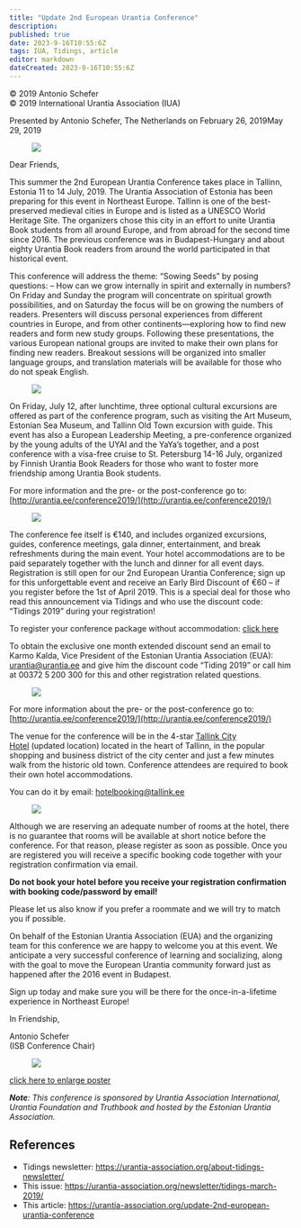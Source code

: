 ```yaml
---
title: "Update 2nd European Urantia Conference"
description: 
published: true
date: 2023-9-16T10:55:6Z
tags: IUA, Tidings, article
editor: markdown
dateCreated: 2023-9-16T10:55:6Z
---
```


<p class="v-card v-sheet theme--light gray lighten-3 px-2">© 2019 Antonio Schefer<br>© 2019 International Urantia Association (IUA)</p>

Presented by Antonio Schefer, The Netherlands on February 26, 2019May 29, 2019

<figure id="Figure_1" class="image urantiapedia image-style-align-left">
<img src="../../../image/article/IUA_Tidings/Sowing-Seeds-white-background-300x355.jpg">
</figure>

Dear Friends,

This summer the 2nd European Urantia Conference takes place in Tallinn, Estonia 11 to 14 July, 2019. The Urantia Association of Estonia has been preparing for this event in Northeast Europe. Tallinn is one of the best-preserved medieval cities in Europe and is listed as a UNESCO World Heritage Site. The organizers chose this city in an effort to unite Urantia Book students from all around Europe, and from abroad for the second time since 2016. The previous conference was in Budapest-Hungary and about eighty Urantia Book readers from around the world participated in that historical event.

This conference will address the theme: “Sowing Seeds” by posing questions: – How can we grow internally in spirit and externally in numbers? On Friday and Sunday the program will concentrate on spiritual growth possibilities, and on Saturday the focus will be on growing the numbers of readers. Presenters will discuss personal experiences from different countries in Europe, and from other continents—exploring how to find new readers and form new study groups. Following these presentations, the various European national groups are invited to make their own plans for finding new readers. Breakout sessions will be organized into smaller language groups, and translation materials will be available for those who do not speak English.

<figure id="Figure_2" class="image urantiapedia">
<img src="../../../image/article/IUA_Tidings/Tallinn-Old-Town-towers-square-e1550528093481.jpg">
</figure>

On Friday, July 12, after lunchtime, three optional cultural excursions are offered as part of the conference program, such as visiting the Art Museum, Estonian Sea Museum, and Tallinn Old Town excursion with guide. This event has also a European Leadership Meeting, a pre-conference organized by the young adults of the UYAI and the YaYa’s together, and a post conference with a visa-free cruise to St. Petersburg 14-16 July, organized by Finnish Urantia Book Readers for those who want to foster more friendship among Urantia Book students.

For more information and the pre- or the post-conference go to: [http://urantia.ee/conference2019/](http://urantia.ee/conference2019/)

<figure id="Figure_3" class="image urantiapedia">
<img src="../../../image/article/IUA_Tidings/Conference-Room-2-Tallink-City-Hotel-706x484.jpg">
</figure>

The conference fee itself is €140, and includes organized excursions, guides, conference meetings, gala dinner, entertainment, and break refreshments during the main event. Your hotel accommodations are to be paid separately together with the lunch and dinner for all event days. Registration is still open for our 2nd European Urantia Conference; sign up for this unforgettable event and receive an Early Bird Discount of €60 – if you register before the 1st of April 2019. This is a special deal for those who read this announcement via Tidings and who use the discount code: “Tidings 2019” during your registration!

To register your conference package without accommodation: [click here](http://urantia.ee/conference2019/registration/)

To obtain the exclusive one month extended discount send an email to Karmo Kalda, Vice President of the Estonian Urantia Association (EUA): [urantia@urantia.ee](mailto:pr@urantia.ee) and give him the discount code “Tiding 2019” or call him at 00372 5 200 300 for this and other registration related questions.

<figure id="Figure_4" class="image urantiapedia image-style-align-right">
<img src="../../../image/article/IUA_Tidings/2-Front-View-Tallink-City-Hotel-300x206.jpg">
</figure>

For more information about the pre- or the post-conference go to: [http://urantia.ee/conference2019/](http://urantia.ee/conference2019/)

The venue for the conference will be in the 4-star [Tallink City Hotel](https://www.tallinkhotels.com/tallink-city-hotel) (updated location) located in the heart of Tallinn, in the popular shopping and business district of the city center and just a few minutes walk from the historic old town. Conference attendees are required to book their own hotel accommodations.

You can do it by email: [hotelbooking@tallink.ee](mailto:hotelbooking@tallink.ee)

<figure id="Figure_5" class="image urantiapedia image-style-align-left">
<img src="../../../image/article/IUA_Tidings/Twin-Room-City-Hotel-300x206.jpg">
</figure>

Although we are reserving an adequate number of rooms at the hotel, there is no guarantee that rooms will be available at short notice before the conference. For that reason, please register as soon as possible. Once you are registered you will receive a specific booking code together with your registration confirmation via email.

**Do not book your hotel before you receive your registration confirmation with booking code/password by email!** 

Please let us also know if you prefer a roommate and we will try to match you if possible.

On behalf of the Estonian Urantia Association (EUA) and the organizing team for this conference we are happy to welcome you at this event. We anticipate a very successful conference of learning and socializing, along with the goal to move the European Urantia community forward just as happened after the 2016 event in Budapest.

Sign up today and make sure you will be there for the once-in-a-lifetime experience in Northeast Europe!

In Friendship,

Antonio Schefer  
(ISB Conference Chair)
<br style="clear:both;"/>

<figure id="Figure_6" class="image urantiapedia">
<img src="../../../image/article/IUA_Tidings/April-13-2019-Sowing-Seeds-Final-Updates-1-514x706.jpg">
</figure>

[click here to enlarge poster](https://urantia-association.org/wp-content/uploads/2019/02/April-13-2019-Sowing-Seeds-Final-Updates-1.png)

**_Note_**_: This conference is sponsored by Urantia Association International, Urantia Foundation and Truthbook and hosted by the Estonian Urantia Association._

## References

- Tidings newsletter: https://urantia-association.org/about-tidings-newsletter/
- This issue: https://urantia-association.org/newsletter/tidings-march-2019/
- This article: https://urantia-association.org/update-2nd-european-urantia-conference